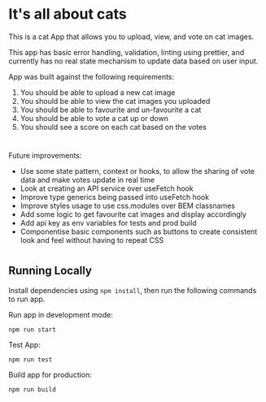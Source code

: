 # It's all about cats

This is a cat App that allows you to upload, view, and vote on cat images.

This app has basic error handling, validation, linting using prettier, and currently has no real state mechanism to update data based on user input.

App was built against the following requirements:

1. You should be able to upload a new cat image
2. You should be able to view the cat images you uploaded
3. You should be able to favourite and un-favourite a cat
4. You should be able to vote a cat up or down
5. You should see a score on each cat based on the votes

#
##

Future improvements:
- Use some state pattern, context or hooks, to allow the sharing of vote data and make votes update in real time
- Look at creating an API service over useFetch hook
- Improve type generics being passed into useFetch hook
- Improve styles usage to use css.modules over BEM classnames
- Add some logic to get favourite cat images and display accordingly
- Add api key as env variables for tests and prod build
- Componentise basic components such as buttons to create consistent look and feel without having to repeat CSS

#
## Running Locally

Install dependencies using `npm install`, then run the following commands to run app.

Run app in development mode:
```
npm run start
```


Test App:
```
npm run test
```


Build app for production:
```
npm run build
```
